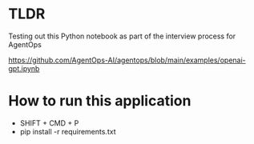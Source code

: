 # TLDR

Testing out this Python notebook as part of the interview process for AgentOps

https://github.com/AgentOps-AI/agentops/blob/main/examples/openai-gpt.ipynb

# How to run this application

- SHIFT + CMD + P
- pip install -r requirements.txt